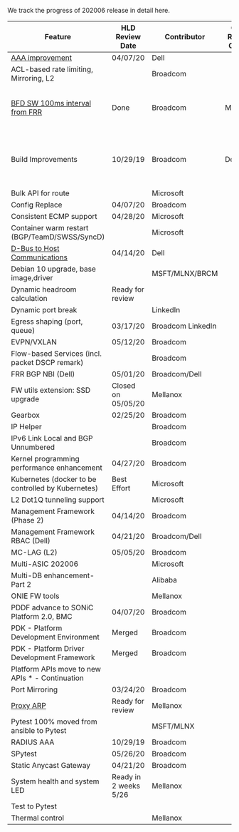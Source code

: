 We track the progress of 202006 release in detail here. 

| Feature                                                 | HLD<br/>Review<br/>Date | Contributor| Code Review Owner        | Code Review Date | 202006  Release | PR Link & Status of PR                                                     |
| ------------------------------------------------------- | --------------------- | -----------|-----------| ------------------------ | ------------------------------------------------------------ | ------------------------------------------------------------ |
| [AAA improvement ](https://github.com/Azure/SONiC/pull/541/files#diff-0fe927c97d0445fd919a2316bd0c5aa7) | 04/07/20     | Dell   |  |   |   |  |
| ACL-based rate limiting, Mirroring, L2  |      | Broadcom   |  |   |   |  |
| [BFD SW 100ms interval from FRR](https://github.com/Azure/SONiC/pull/383/files#diff-93861062eace24add663831081adefc8)                        | Done     | Broadcom   | Mellanox                 |   |   | [3385](https://github.com/Azure/sonic-buildimage/pull/3385)  - Closed<br>[3838](https://github.com/Azure/sonic-buildimage/pull/3838) - Changes Required |
| Build Improvements                                      |  10/29/19     | Broadcom   | Dell                     |  | | [3292](https://github.com/Azure/sonic-buildimage/pull/3292)  -   Closed. New PR number is unknown |
| Bulk API for route   |      | Microsoft   |  |   |   |  |
| Config Replace  | 04/07/20     | Broadcom   |  |   |   |  |
| Consistent ECMP support  | 04/28/20     | Microsoft   |  |   |   |  |
| Container warm restart (BGP/TeamD/SWSS/SyncD)    |      | Microsoft   |  |   |   |  |
| [D-Bus to Host Communications](https://github.com/Azure/SONiC/pull/541/files#diff-0fe927c97d0445fd919a2316bd0c5aa7)  | 04/14/20     | Dell   |  |   |   |  |
| Debian 10 upgrade, base image,driver     |      | MSFT/MLNX/BRCM   |  |   |   |  |
| Dynamic headroom calculation      |   Ready for review   |    |  |   |   |  |
| Dynamic port break      |     |  LinkedIn  |  |   |   |  |
| Egress shaping (port, queue)      | 03/17/20    | Broadcom LinkedIn  |  |   |   |  |
| EVPN/VXLAN      | 05/12/20    |  Broadcom  |  |   |   |  |
| Flow-based Services (incl. packet DSCP remark)      |     |  Broadcom  |  |   |   |  |
| FRR BGP NBI (Dell)      | 05/01/20    |  Broadcom/Dell  |  |   |   |  |
| FW utils extension: SSD upgrade       | Closed on 05/05/20    |  Mellanox  |  |   |   |  |
| Gearbox      | 02/25/20    |  Broadcom  |  |   |   |  |
| IP Helper      |     |  Broadcom  |  |   |   |  |
| IPv6 Link Local and BGP Unnumbered      |     |  Broadcom  |  |   |   |  || Dynamic port break      |     |  Broadcom  |  |   |   |  |
| Kernel programming performance enhancement      | 04/27/20    |  Broadcom  |  |   |   |  |
| Kubernetes (docker to be controlled by Kubernetes)       | Best Effort    |  Microsoft  |  |   |   |  |
| L2 Dot1Q tunneling support       |     |  Microsoft  |  |   |   |  |
| Management Framework (Phase 2)      | 04/14/20    |  Broadcom  |  |   |   |  |
| Management Framework RBAC (Dell)      | 04/21/20    |  Broadcom/Dell  |  |   |   |  |
| MC-LAG (L2)      | 05/05/20    |  Broadcom  |  |   |   |  |
| Multi-ASIC 202006       |     |  Microsoft  |  |   |   |  |
| Multi-DB enhancement-Part 2     |     |  Alibaba  |  |   |   |  |
| ONIE FW tools     |     |  Mellanox  |  |   |   |  |
| PDDF advance to SONiC Platform 2.0, BMC      | 04/07/20    |  Broadcom  |  |   |   |  |
| PDK - Platform Development Environment      | Merged    |  Broadcom  |  |   |   |  |
| PDK - Platform Driver Development Framework      | Merged    |  Broadcom  |  |   |   |  |
| Platform APIs move to new APIs * - Continuation      |     |    |  |   |   |  |
| Port Mirroring      | 03/24/20    |  Broadcom  |  |   |   |  |
| [Proxy ARP](https://github.com/Azure/SONiC/pull/579/files#diff-27f0a7d1396a80ae9bb361e779f14e8c)       | Ready for review    |  Mellanox  |  |   |   |  |
| Pytest 100% moved from ansible to Pytest       |     |  MSFT/MLNX  |  |   |   |  |
| RADIUS AAA      | 10/29/19    |  Broadcom  |  |   |   |  |
| SPytest      | 05/26/20    |  Broadcom  |  |   |   |  |
| Static Anycast Gateway      | 04/21/20    |  Broadcom  |  |   |   |  |
| System health and system LED      |  Ready in 2 weeks 5/26   |  Mellanox  |  |   |   |  |
| Test to Pytest        |     |   |  |   |   |  |
| Thermal control        |     |  Mellanox  |  |   |   |  |

